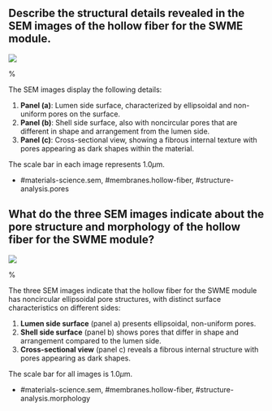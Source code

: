   
## Describe the structural details revealed in the SEM images of the hollow fiber for the SWME module.

![](https://cdn.mathpix.com/cropped/2024_05_27_388306a820763290f99dg-1.jpg?height=1546&width=872&top_left_y=188&top_left_x=140)

%

The SEM images display the following details:

1. **Panel (a)**: Lumen side surface, characterized by ellipsoidal and non-uniform pores on the surface.
2. **Panel (b)**: Shell side surface, also with noncircular pores that are different in shape and arrangement from the lumen side.
3. **Panel (c)**: Cross-sectional view, showing a fibrous internal texture with pores appearing as dark shapes within the material.

The scale bar in each image represents $1.0 \mu \mathrm{m}$.

- #materials-science.sem, #membranes.hollow-fiber, #structure-analysis.pores

## What do the three SEM images indicate about the pore structure and morphology of the hollow fiber for the SWME module?

![](https://cdn.mathpix.com/cropped/2024_05_27_388306a820763290f99dg-1.jpg?height=1546&width=872&top_left_y=188&top_left_x=140)

%

The three SEM images indicate that the hollow fiber for the SWME module has noncircular ellipsoidal pore structures, with distinct surface characteristics on different sides:

1. **Lumen side surface** (panel a) presents ellipsoidal, non-uniform pores.
2. **Shell side surface** (panel b) shows pores that differ in shape and arrangement compared to the lumen side.
3. **Cross-sectional view** (panel c) reveals a fibrous internal structure with pores appearing as dark shapes.

The scale bar for all images is $1.0 \mu \mathrm{m}$. 

- #materials-science.sem, #membranes.hollow-fiber, #structure-analysis.morphology
